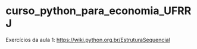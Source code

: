 # curso_python_para_economia_UFRRJ

Exercícios da aula 1: https://wiki.python.org.br/EstruturaSequencial
